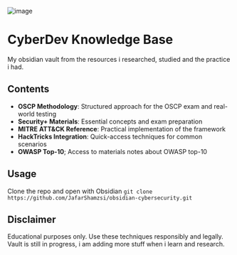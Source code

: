 ![image](https://github.com/user-attachments/assets/9c9de14c-e513-4a06-8b4a-a3efa59cbe1c)

# CyberDev Knowledge Base

My obsidian vault from the resources i researched, studied and the practice i had.

## Contents

- **OSCP Methodology**: Structured approach for the OSCP exam and real-world testing
- **Security+ Materials**: Essential concepts and exam preparation
- **MITRE ATT&CK Reference**: Practical implementation of the framework
- **HackTricks Integration**: Quick-access techniques for common scenarios
- **OWASP Top-10**; Access to materials notes about OWASP top-10
  
## Usage

Clone the repo and open with Obsidian
``` git clone https://github.com/JafarShamzsi/obsidian-cybersecurity.git ```

## Disclaimer

Educational purposes only. Use these techniques responsibly and legally.
Vault is still in progress, i am adding more stuff when i learn and research.

